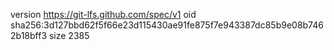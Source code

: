 version https://git-lfs.github.com/spec/v1
oid sha256:3d127bbd62f5f66e23d115430ae91fe875f7e943387dc85b9e08b7462b18bff3
size 2385
